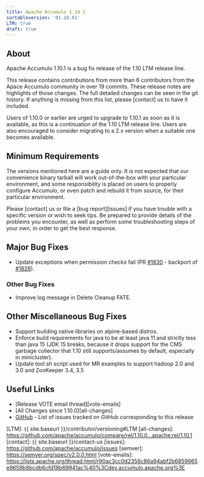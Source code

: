 ```yaml
---
title: Apache Accumulo 1.10.1
sortableversion: '01.10.01'
LTM: true
draft: true
---
```


## About

Apache Accumulo 1.10.1 is a bug fix release of the 1.10 LTM release line.

This release contains contributions from more than 6 contributors from the
Apace Accumulo community in over 19 commits. These release notes are highlights of those changes. The full
detailed changes can be seen in the git history. If anything is missing from
this list, please [contact] us to have it included.

Users of 1.10.0 or earlier are urged to upgrade to 1.10.1 as soon as it is
available, as this is a continuation of the 1.10 LTM release line.  Users are also encouraged to
consider migrating to a 2.x version when a suitable one becomes available.

## Minimum Requirements

The versions mentioned here are a guide only. It is not expected that our
convenience binary tarball will work out-of-the-box with your particular
environment, and some responsibility is placed on users to properly configure
Accumulo, or even patch and rebuild it from source, for their particular
environment.

Please [contact] us or file a [bug report][issues] if you have trouble with a
specific version or wish to seek tips. Be prepared to provide details of the
problems you encounter, as well as perform some troubleshooting steps of your
own, in order to get the best response.

## Major Bug Fixes

* Update exceptions when permission checks fail (PR [#1830] - backport of [#1828]).

### Other Bug Fixes

* Improve log message in Delete Cleanup FATE.

## Other Miscellaneous Bug Fixes

* Support building native libraries on alpine-based distros.
* Enforce build requirements for java to be at least java 11 and strictly less than java 15 (JDK 15 breaks, because it drops support for the CMS garbage collector that 1.10 still supports/assumes by default, especially in minicluster).
* Update tool.sh script used for MR examples to support hadoop 2.0 and 3.0 and ZooKeeper 3.4, 3.5
  
## Useful Links

* [Release VOTE email thread][vote-emails]
* [All Changes since 1.10.0][all-changes]
* [GitHub] - List of issues tracked on GitHub corresponding to this release

[#1828]: https://github.com/apache/accumulo/pull/1828
[#1830]: https://github.com/apache/accumulo/pull/1830
[GitHub]: https://github.com/apache/accumulo/issues?q=project%3Aapache%2Faccumulo%2F8
[LTM]: {{ site.baseurl }}/contributor/versioning#LTM
[all-changes]: https://github.com/apache/accumulo/compare/rel/1.10.0...apache:rel/1.10.1
[contact]: {{ site.baseurl }}/contact-us
[issues]: https://github.com/apache/accumulo/issues
[semver]: https://semver.org/spec/v2.0.0.html
[vote-emails]: https://lists.apache.org/thread.html/r90ac3cc0d2356c86a94abf2b6859965e9659b8bcdb6cfd18b69941ac%40%3Cdev.accumulo.apache.org%3E
